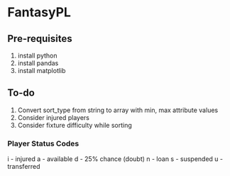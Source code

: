 # FantasyPL

## Pre-requisites

1) install python
2) install pandas
3) install matplotlib

## To-do

1) Convert sort_type from string to array with min, max attribute values
2) Consider injured players
3) Consider fixture difficulty while sorting

### Player Status Codes

i - injured
a - available
d - 25% chance (doubt)
n - loan
s - suspended
u - transferred
